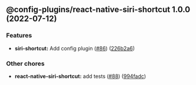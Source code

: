 ## @config-plugins/react-native-siri-shortcut 1.0.0 (2022-07-12)


### Features

* **siri-shortcut:** Add config plugin ([#86](https://github.com/expo/config-plugins/issues/86)) ([226b2a6](https://github.com/expo/config-plugins/commit/226b2a6412ad3fe75c98952831fab5a63254d19f))


### Other chores

* **react-native-siri-shortcut:** add tests ([#88](https://github.com/expo/config-plugins/issues/88)) ([994fadc](https://github.com/expo/config-plugins/commit/994fadc8ddf9ee858f2ccb7d544674f107f7f9ad))
